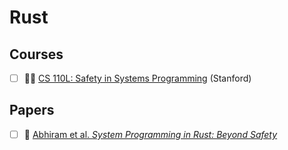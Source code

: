 # Rust

## Courses

- [ ] 🧑‍🏫 [CS 110L: Safety in Systems Programming](https://reberhardt.com/cs110l/spring-2021/) (Stanford)

## Papers

- [ ] 📄 [Abhiram et al. *System Programming in Rust: Beyond Safety*](https://dl.acm.org/doi/10.1145/3139645.3139660)

